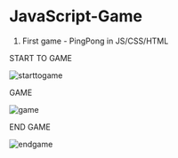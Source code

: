 ﻿# JavaScript-Game

1. First game - PingPong in JS/CSS/HTML

START TO GAME

![starttogame](https://user-images.githubusercontent.com/31259850/214609225-4642e8c5-b013-459c-98fc-80a14bf67e18.PNG)

GAME

![game](https://user-images.githubusercontent.com/31259850/214609266-49510aef-0eda-416f-9f30-dfc421614006.PNG)

END GAME

![endgame](https://user-images.githubusercontent.com/31259850/214609372-01e7f092-1d5b-4ce7-85ad-0ef5d344650b.PNG)
